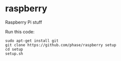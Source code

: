 # raspberry
Raspberry Pi stuff

Run this code:
```shell
sudo apt-get install git
git clone https://github.com/phase/raspberry setup
cd setup
setup.sh
```
